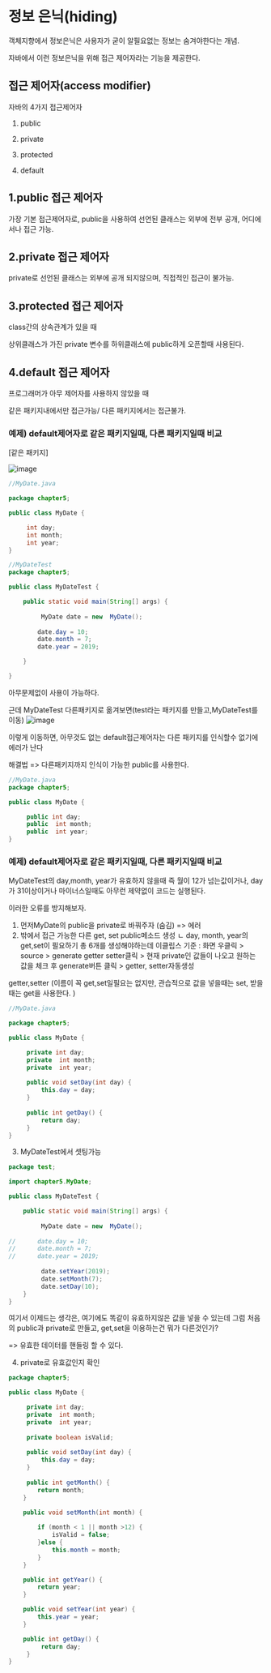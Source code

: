 # 정보 은닉(hiding)
객체지향에서 정보은닉은 사용자가 굳이 알필요없는 정보는 숨겨야한다는 개념.

자바에서 이런 정보은닉을 위해 접근 제어자라는 기능을 제공한다.


## 접근 제어자(access modifier)

자바의 4가지 접근제어자

1. public

2. private

3. protected

4. default

## 1.public 접근 제어자

가장 기본 접근제어자로, public을 사용하여 선언된 클래스는 외부에 전부 공개, 어디에서나 접근 가능.

## 2.private 접근 제어자
private로 선언된 클래스는 외부에 공개 되지않으며, 직접적인 접근이 불가능.

## 3.protected 접근 제어자
class간의 상속관계가 있을 때

상위클래스가 가진 private 변수를 하위클래스에 public하게 오픈할때 사용된다.

## 4.default 접근 제어자
프로그래머가 아무 제어자를 사용하지 않았을 때

같은 패키지내에서만 접근가능/ 다른 패키지에서는 접근불가.

### 예제) default제어자로 같은 패키지일때, 다른 패키지일때 비교

[같은 패키지]

![image](https://user-images.githubusercontent.com/85108615/185823262-f7be6efb-5cee-4474-8009-202871a4adc0.png)



```java
//MyDate.java

package chapter5;

public class MyDate {

	 int day;
	 int month;
	 int year;
}


```


```java
//MyDateTest
package chapter5;

public class MyDateTest {

	public static void main(String[] args) {
		
		 MyDate date = new  MyDate();
		
		date.day = 10;
		date.month = 7;
		date.year = 2019;

	}

}

```
아무문제없이 사용이 가능하다.

근데 MyDateTest 다른패키지로 옮겨보면(test라는 패키지를 만들고,MyDateTest를 이동)
![image](https://user-images.githubusercontent.com/85108615/185823650-2c9dd9c9-7bb3-4060-a084-8500f45f906d.png)

이렇게 이동하면, 아무것도 없는 default접근제어자는 다른 패키지를 인식할수 없기에 에러가 난다

해결법 => 다른패키지까지 인식이 가능한 public를 사용한다.

```java
//MyDate.java
package chapter5;

public class MyDate {

	 public int day;
	 public  int month;
	 public  int year;
}

```

### 예제) default제어자로 같은 패키지일때, 다른 패키지일때 비교
MyDateTest의 day,month, year가 유효하지 않을때 
즉 월이 12가 넘는값이거나, day가 31이상이거나 마이너스일때도 아무런 제약없이 코드는 실행된다.

이러한 오류를 방지해보자.

1. 먼저MyDate의 public을 private로 바꿔주자 (숨김) => 에러
2. 밖에서 접근 가능한 다른 get, set public메소드 생성
ㄴ day, month, year의 get,set이 필요하기 총 6개를 생성해야하는데 
이클립스 기준 : 화면 우클릭 > source > generate getter setter클릭 > 현재 private인 값들이 나오고 원하는 값을 체크 후 generate버튼 클릭 > getter, setter자동생성

getter,setter
(이름이 꼭 get,set일필요는 없지만, 관습적으로 값을 넣을때는 set, 받을때는 get을 사용한다. )

```java
//MyDate.java

package chapter5;

public class MyDate {

	 private int day;
	 private  int month;
	 private  int year;
	 
	 public void setDay(int day) {
	     this.day = day;
	 }
	 
	 public int getDay() {
		 return day;
	 }
}


```

3. MyDateTest에서 셋팅가능

```java
package test;

import chapter5.MyDate;

public class MyDateTest {

	public static void main(String[] args) {
		
		 MyDate date = new  MyDate();
		
//		date.day = 10;
//		date.month = 7;
//		date.year = 2019;
		 
		 date.setYear(2019);
		 date.setMonth(7);
		 date.setDay(10);
	}
}
```
여기서 이제드는 생각은, 여기에도 똑같이 유효하지않은 값을 넣을 수 있는데
그럼 처음의 public과 private로 만들고, get,set을 이용하는건 뭐가 다른것인가?

=> 유효한 데이터를 핸들링 할 수 있다.

4. private로 유효값인지 확인
```java
package chapter5;

public class MyDate {

	 private int day;
	 private  int month;
	 private  int year;
	 
	 private boolean isValid;
	 
	 public void setDay(int day) {
	     this.day = day;
	 }
	 
	 public int getMonth() {
		return month;
	}

	public void setMonth(int month) {
		
		if (month < 1 || month >12) {
			isValid = false;
		}else {
			this.month = month;
		}
	}

	public int getYear() {
		return year;
	}

	public void setYear(int year) {
		this.year = year;
	}

	public int getDay() {
		 return day;
	 }
}


```
   

